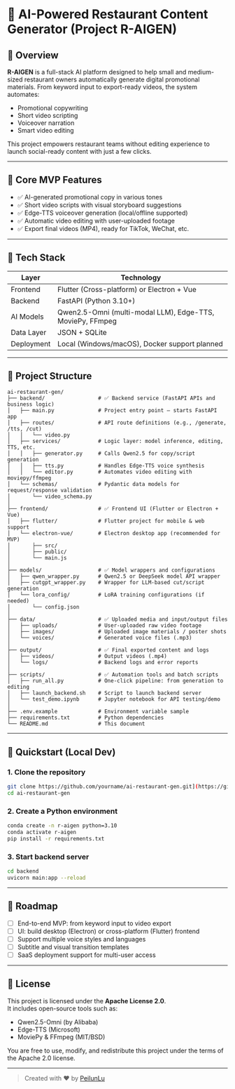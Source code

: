 
# 🍱 AI-Powered Restaurant Content Generator (Project R-AIGEN)

## 🚀 Overview

**R-AIGEN** is a full-stack AI platform designed to help small and medium-sized restaurant owners automatically generate digital promotional materials. From keyword input to export-ready videos, the system automates:

- Promotional copywriting
- Short video scripting
- Voiceover narration
- Smart video editing

This project empowers restaurant teams without editing experience to launch social-ready content with just a few clicks.

---

## 🧠 Core MVP Features

- ✅ AI-generated promotional copy in various tones
- ✅ Short video scripts with visual storyboard suggestions
- ✅ Edge-TTS voiceover generation (local/offline supported)
- ✅ Automatic video editing with user-uploaded footage
- ✅ Export final videos (MP4), ready for TikTok, WeChat, etc.

---

## 🧱 Tech Stack

| Layer       | Technology |
|-------------|------------|
| Frontend    | Flutter (Cross-platform) or Electron + Vue |
| Backend     | FastAPI (Python 3.10+) |
| AI Models   | Qwen2.5-Omni (multi-modal LLM), Edge-TTS, MoviePy, FFmpeg |
| Data Layer  | JSON + SQLite |
| Deployment  | Local (Windows/macOS), Docker support planned |

---

## 📁 Project Structure

```
ai-restaurant-gen/
├── backend/                 # ✅ Backend service (FastAPI APIs and business logic)
│   ├── main.py              # Project entry point – starts FastAPI app
│   ├── routes/              # API route definitions (e.g., /generate, /tts, /cut)
│   │   └── video.py
│   ├── services/            # Logic layer: model inference, editing, TTS, etc.
│   │   ├── generator.py     # Calls Qwen2.5 for copy/script generation
│   │   ├── tts.py           # Handles Edge-TTS voice synthesis
│   │   └── editor.py        # Automates video editing with moviepy/ffmpeg
│   └── schemas/             # Pydantic data models for request/response validation
│       └── video_schema.py
│
├── frontend/                # ✅ Frontend UI (Flutter or Electron + Vue)
│   ├── flutter/             # Flutter project for mobile & web support
│   └── electron-vue/        # Electron desktop app (recommended for MVP)
│       ├── src/
│       ├── public/
│       └── main.js
│
├── models/                  # ✅ Model wrappers and configurations
│   ├── qwen_wrapper.py      # Qwen2.5 or DeepSeek model API wrapper
│   ├── cutgpt_wrapper.py    # Wrapper for LLM-based cut/script generation
│   └── lora_config/         # LoRA training configurations (if needed)
│       └── config.json
│
├── data/                    # ✅ Uploaded media and input/output files
│   ├── uploads/             # User-uploaded raw video footage
│   ├── images/              # Uploaded image materials / poster shots
│   └── voices/              # Generated voice files (.mp3)
│
├── output/                  # ✅ Final exported content and logs
│   ├── videos/              # Output videos (.mp4)
│   └── logs/                # Backend logs and error reports
│
├── scripts/                 # ✅ Automation tools and batch scripts
│   ├── run_all.py           # One-click pipeline: from generation to editing
│   ├── launch_backend.sh    # Script to launch backend server
│   └── test_demo.ipynb      # Jupyter notebook for API testing/demo
│
├── .env.example             # Environment variable sample
├── requirements.txt         # Python dependencies
└── README.md                # This document
```

---

## 🧪 Quickstart (Local Dev)

### 1. Clone the repository

```bash
git clone https://github.com/yourname/ai-restaurant-gen.git](https://github.com/PeilunLu053/restaurantAI.git
cd ai-restaurant-gen
```

### 2. Create a Python environment

```bash
conda create -n r-aigen python=3.10
conda activate r-aigen
pip install -r requirements.txt
```

### 3. Start backend server

```bash
cd backend
uvicorn main:app --reload
```

---

## 🔮 Roadmap

- [ ] End-to-end MVP: from keyword input to video export
- [ ] UI: build desktop (Electron) or cross-platform (Flutter) frontend
- [ ] Support multiple voice styles and languages
- [ ] Subtitle and visual transition templates
- [ ] SaaS deployment support for multi-user access

---

## 📄 License

This project is licensed under the **Apache License 2.0**.  
It includes open-source tools such as:

- Qwen2.5-Omni (by Alibaba)
- Edge-TTS (Microsoft)
- MoviePy & FFmpeg (MIT/BSD)

You are free to use, modify, and redistribute this project under the terms of the Apache 2.0 license.

---

> Created with ❤️ by [PeilunLu](https://github.com/yourname)
